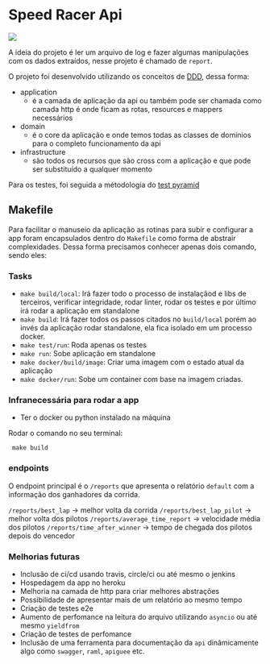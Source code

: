 # Speed Racer Api

![](https://media.giphy.com/media/3xz2BqgtWhZvuwdhUk/giphy.gif)

A ideia do projeto é ler um arquivo de log e fazer algumas manipulações com os dados extraídos, nesse projeto é chamado de `report`.

O projeto foi desenvolvido utilizando os conceitos de [DDD](https://www.amazon.com.br/Domain-driven-Design-Eric-Evans/dp/8576085046), dessa forma:

- application
    - é a camada de aplicação da api ou também pode ser chamada como camada http é onde ficam as rotas, resources e mappers necessários
- domain
    - é o core da aplicação e onde temos todas as classes de domínios para o completo funcionamento da api
- infrastructure
    - são todos os recursos que são cross com a aplicação e que pode ser substituído a qualquer momento

Para os testes, foi seguida a métodologia do [test pyramid](https://martinfowler.com/bliki/TestPyramid.html)

## Makefile

Para facilitar o manuseio da aplicação as rotinas para subir e configurar a app foram encapsulados dentro do `Makefile` como forma de abstrair complexidades.
Dessa forma precisamos conhecer apenas dois comando, sendo eles:

### Tasks

- `make build/local`: Irá fazer todo o processo de instalaçãod e libs de terceiros, verificar integridade, rodar linter, rodar os testes e por último irá rodar a aplicação em standalone
- `make build`: Irá fazer todos os passos citados no `build/local` porém ao invés da aplicação rodar standalone, ela fica isolado em um processo docker.
- `make test/run`: Roda apenas os testes
- `make run`: Sobe aplicação em standalone
- `make docker/build/image`: Criar uma imagem com o estado atual da aplicação
- `make docker/run`: Sobe um container com base na imagem criadas.


### Infranecessária para rodar a app

- Ter o docker ou python instalado na máquina

Rodar o comando no seu terminal: 

``` make build```

### endpoints

O endpoint principal é o `/reports` que apresenta o relatório `default` com a informação dos ganhadores da corrida.

`/reports/best_lap` -> melhor volta da corrida
`/reports/best_lap_pilot` -> melhor volta dos pilotos
`/reports/average_time_report` -> velocidade média dos pilotos
`/reports/time_after_winner` -> tempo de chegada dos pilotos depois do vencedor


### Melhorias futuras

- Inclusão de ci/cd usando travis, circle/ci ou até mesmo o jenkins
- Hospedagem da app no heroku
- Melhoria na camada de http para criar melhores abstrações
- Possibilidade de apresentar mais de um relatório ao mesmo tempo
- Criação de testes e2e
- Aumento de perfomance na leitura do arquivo utilizando `asyncio` ou até mesmo `yieldfrom`
- Criação de testes de perfomance
- Inclusão de uma ferramenta para documentação da `api` dinâmicamente algo como `swagger`, `raml`, `apiguee` etc.
